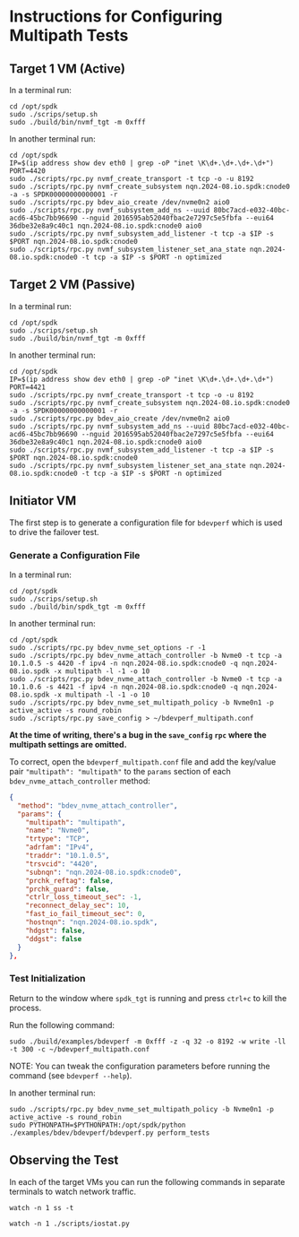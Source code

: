 # Instructions for Configuring Multipath Tests

## Target 1 VM (Active)

In a terminal run:

```text
cd /opt/spdk
sudo ./scrips/setup.sh
sudo ./build/bin/nvmf_tgt -m 0xfff
```

In another terminal run:

```text
cd /opt/spdk
IP=$(ip address show dev eth0 | grep -oP "inet \K\d+.\d+.\d+.\d+")
PORT=4420
sudo ./scripts/rpc.py nvmf_create_transport -t tcp -o -u 8192
sudo ./scripts/rpc.py nvmf_create_subsystem nqn.2024-08.io.spdk:cnode0 -a -s SPDK00000000000001 -r
sudo ./scripts/rpc.py bdev_aio_create /dev/nvme0n2 aio0
sudo ./scripts/rpc.py nvmf_subsystem_add_ns --uuid 80bc7acd-e032-40bc-acd6-45bc7bb96690 --nguid 2016595ab52040fbac2e7297c5e5fbfa --eui64 36dbe32e8a9c40c1 nqn.2024-08.io.spdk:cnode0 aio0
sudo ./scripts/rpc.py nvmf_subsystem_add_listener -t tcp -a $IP -s $PORT nqn.2024-08.io.spdk:cnode0
sudo ./scripts/rpc.py nvmf_subsystem_listener_set_ana_state nqn.2024-08.io.spdk:cnode0 -t tcp -a $IP -s $PORT -n optimized
```

## Target 2 VM (Passive)

In a terminal run:

```text
cd /opt/spdk
sudo ./scrips/setup.sh
sudo ./build/bin/nvmf_tgt -m 0xfff
```

In another terminal run:

```text
cd /opt/spdk
IP=$(ip address show dev eth0 | grep -oP "inet \K\d+.\d+.\d+.\d+")
PORT=4421
sudo ./scripts/rpc.py nvmf_create_transport -t tcp -o -u 8192
sudo ./scripts/rpc.py nvmf_create_subsystem nqn.2024-08.io.spdk:cnode0 -a -s SPDK00000000000001 -r
sudo ./scripts/rpc.py bdev_aio_create /dev/nvme0n2 aio0
sudo ./scripts/rpc.py nvmf_subsystem_add_ns --uuid 80bc7acd-e032-40bc-acd6-45bc7bb96690 --nguid 2016595ab52040fbac2e7297c5e5fbfa --eui64 36dbe32e8a9c40c1 nqn.2024-08.io.spdk:cnode0 aio0
sudo ./scripts/rpc.py nvmf_subsystem_add_listener -t tcp -a $IP -s $PORT nqn.2024-08.io.spdk:cnode0
sudo ./scripts/rpc.py nvmf_subsystem_listener_set_ana_state nqn.2024-08.io.spdk:cnode0 -t tcp -a $IP -s $PORT -n optimized
```

## Initiator VM

The first step is to generate a configuration file for `bdevperf` which is used to drive the failover test.

### Generate a Configuration File

In a terminal run:

```text
cd /opt/spdk
sudo ./scrips/setup.sh
sudo ./build/bin/spdk_tgt -m 0xfff
```

In another terminal run:

```text
cd /opt/spdk
sudo ./scripts/rpc.py bdev_nvme_set_options -r -1
sudo ./scripts/rpc.py bdev_nvme_attach_controller -b Nvme0 -t tcp -a 10.1.0.5 -s 4420 -f ipv4 -n nqn.2024-08.io.spdk:cnode0 -q nqn.2024-08.io.spdk -x multipath -l -1 -o 10
sudo ./scripts/rpc.py bdev_nvme_attach_controller -b Nvme0 -t tcp -a 10.1.0.6 -s 4421 -f ipv4 -n nqn.2024-08.io.spdk:cnode0 -q nqn.2024-08.io.spdk -x multipath -l -1 -o 10
sudo ./scripts/rpc.py bdev_nvme_set_multipath_policy -b Nvme0n1 -p active_active -s round_robin
sudo ./scripts/rpc.py save_config > ~/bdevperf_multipath.conf
```

**At the time of writing, there's a bug in the `save_config` `rpc` where the multipath settings are omitted.**

To correct, open the `bdevperf_multipath.conf` file and add the key/value pair `"multipath": "multipath"` to the `params` section of each `bdev_nvme_attach_controller` method:

```json
{
  "method": "bdev_nvme_attach_controller",
  "params": {
    "multipath": "multipath",
    "name": "Nvme0",
    "trtype": "TCP",
    "adrfam": "IPv4",
    "traddr": "10.1.0.5",
    "trsvcid": "4420",
    "subnqn": "nqn.2024-08.io.spdk:cnode0",
    "prchk_reftag": false,
    "prchk_guard": false,
    "ctrlr_loss_timeout_sec": -1,
    "reconnect_delay_sec": 10,
    "fast_io_fail_timeout_sec": 0,
    "hostnqn": "nqn.2024-08.io.spdk",
    "hdgst": false,
    "ddgst": false
  }
},
```

### Test Initialization

Return to the window where `spdk_tgt` is running and press `ctrl+c` to kill the process.

Run the following command:

```text
sudo ./build/examples/bdevperf -m 0xfff -z -q 32 -o 8192 -w write -ll -t 300 -c ~/bdevperf_multipath.conf
```
NOTE: You can tweak the configuration parameters before running the command (see `bdevperf --help`).

In another terminal run:

```text
sudo ./scripts/rpc.py bdev_nvme_set_multipath_policy -b Nvme0n1 -p active_active -s round_robin
sudo PYTHONPATH=$PYTHONPATH:/opt/spdk/python ./examples/bdev/bdevperf/bdevperf.py perform_tests
```

## Observing the Test

In each of the target VMs you can run the following commands in separate terminals to watch network traffic.

```text
watch -n 1 ss -t
```

```text
watch -n 1 ./scripts/iostat.py
```
